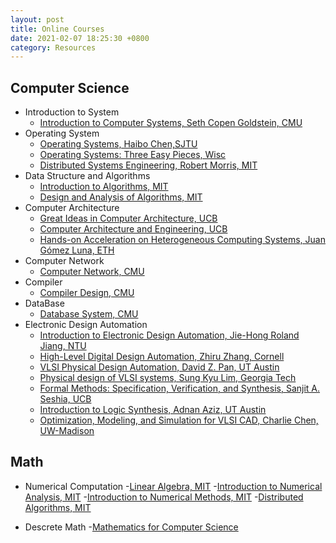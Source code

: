 ```yaml
---
layout: post
title: Online Courses
date: 2021-02-07 18:25:30 +0800
category: Resources
---
```

## Computer Science<br>

- Introduction to System<br>
    - [Introduction to Computer Systems, Seth Copen Goldstein, CMU](https://www.cs.cmu.edu/~213/index.html)
- Operating System<br>
    - [Operating Systems, Haibo Chen,SJTU](https://ipads.se.sjtu.edu.cn/courses/os/) 
    - [Operating Systems: Three Easy Pieces, Wisc](https://pages.cs.wisc.edu/~remzi/OSTEP/)
    - [Distributed Systems Engineering, Robert Morris, MIT](http://nil.csail.mit.edu/6.824/2020/schedule.html)
- Data Structure and Algorithms<br>
    - [Introduction to Algorithms, MIT](https://ocw.mit.edu/courses/electrical-engineering-and-computer-science/6-006-introduction-to-algorithms-fall-2011/)
    - [Design and Analysis of Algorithms, MIT](https://ocw.mit.edu/courses/electrical-engineering-and-computer-science/6-046j-design-and-analysis-of-algorithms-spring-2015/index.htm)
- Computer Architecture<br>
    - [Great Ideas in Computer Architecture, UCB](https://cs61c.org/sp21/)
    - [Computer Architecture and Engineering, UCB](https://inst.eecs.berkeley.edu/~cs152/sp21/)
    - [Hands-on Acceleration on Heterogeneous Computing Systems, Juan Gómez Luna, ETH](https://safari.ethz.ch/projects_and_seminars/fall2021/doku.php?id=heterogeneous_systems)
- Computer Network<br>
    - [Computer Network, CMU](https://computer-networks.github.io/sp19/)
- Compiler<br>
    - [Compiler Design, CMU](http://www.cs.cmu.edu/~janh/courses/411/17/index.html)
- DataBase
    - [Database System, CMU](https://15445.courses.cs.cmu.edu/fall2020/)
- Electronic Design Automation<br>
    - [Introduction to Electronic Design Automation, Jie-Hong Roland Jiang, NTU](http://cc.ee.ntu.edu.tw/~jhjiang/instruction/courses/spring14-eda/eda.html)
    - [High-Level Digital Design Automation, Zhiru Zhang, Cornell](https://www.csl.cornell.edu/courses/ece5775/schedule.html)
    - [VLSI Physical Design Automation, David Z. Pan, UT Austin](http://users.ece.utexas.edu/~dpan/EE382V_PDA/)
    - [Physical design of VLSI systems, Sung Kyu Lim, Georgia Tech](http://limsk.ece.gatech.edu/course/ece6133/)
    - [Formal Methods: Specification, Verification, and Synthesis, Sanjit A. Seshia, UCB](https://people.eecs.berkeley.edu/~sseshia/219c/)
    - [Introduction to Logic Synthesis, Adnan Aziz, UT Austin](http://users.ece.utexas.edu/~adnan/syn-07/)
    - [Optimization, Modeling, and Simulation for VLSI CAD, Charlie Chen, UW-Madison](http://homepages.cae.wisc.edu/~ece902/index.html)

## Math<br>

- Numerical Computation
   -[Linear Algebra, MIT](https://ocw.mit.edu/courses/18-06-linear-algebra-spring-2010/)
   -[Introduction to Numerical Analysis, MIT](https://ocw.mit.edu/courses/18-330-introduction-to-numerical-analysis-spring-2012/)
   -[Introduction to Numerical Methods, MIT](https://ocw.mit.edu/courses/18-335j-introduction-to-numerical-methods-spring-2019/)
   -[Distributed Algorithms, MIT](https://ocw.mit.edu/courses/6-852j-distributed-algorithms-fall-2009/)

- Descrete Math
   -[Mathematics for Computer Science](https://ocw.mit.edu/courses/6-042j-mathematics-for-computer-science-fall-2010/)
   
